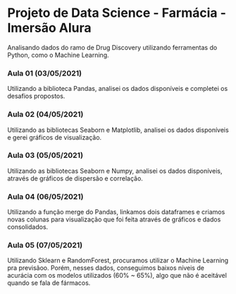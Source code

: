 # Projeto de Data Science - Farmácia - Imersão Alura

Analisando dados do ramo de Drug Discovery utilizando ferramentas do Python, como o Machine Learning.

### Aula 01 (03/05/2021)
Utilizando a biblioteca Pandas, analisei os dados disponíveis e completei os desafios propostos.

### Aula 02 (04/05/2021)
Utilizando as bibliotecas Seaborn e Matplotlib, analisei os dados disponíveis e gerei gráficos de visualização.

### Aula 03 (05/05/2021)
Utilizando as bibliotecas Seaborn e Numpy, analisei os dados disponíveis, através de gráficos de dispersão e correlação.

### Aula 04 (06/05/2021)
Utilizando a função merge do Pandas, linkamos dois dataframes e criamos novas colunas para visualização que foi feita através de gráficos e dados consolidados.

### Aula 05 (07/05/2021)
Utilizando Sklearn e RandomForest, procuramos utilizar o Machine Learning pra previsãoo. Porém, nesses dados, conseguimos baixos níveis de acurácia com os modelos utilizados (60% ~ 65%), algo que não é aceitável quando se fala de fármacos.
